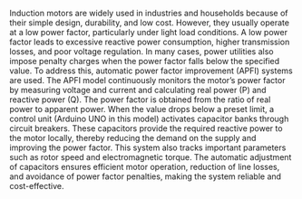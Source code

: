 Induction motors are widely used in industries and households because of their simple design, durability, and low cost. However, they usually operate at a low power factor, particularly under light load conditions. A low power factor leads to excessive reactive power consumption, higher transmission losses, and poor voltage regulation. In many cases, power utilities also impose penalty charges when the power factor falls below the specified value. To address this, automatic power factor improvement (APFI) systems are used.
The APFI model continuously monitors the motor’s power factor by measuring voltage and current and calculating real power (P) and reactive power (Q). The power factor is obtained from the ratio of real power to apparent power. When the value drops below a preset limit, a control unit (Arduino UNO in this model) activates capacitor banks through circuit breakers. These capacitors provide the required reactive power to the motor locally, thereby reducing the demand on the supply and improving the power factor.
This system also tracks important parameters such as rotor speed and electromagnetic torque. The automatic adjustment of capacitors ensures efficient motor operation, reduction of line losses, and avoidance of power factor penalties, making the system reliable and cost-effective.
